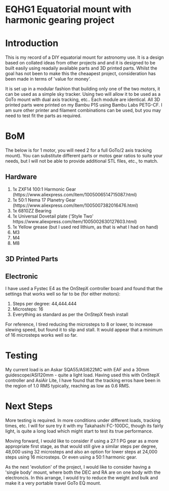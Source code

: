 # EQHG1 Equatorial mount with harmonic gearing project
<h1>Introduction</h1>

<p>This is my record of a DIY equatorial mount for astronomy use. It is a design based on collated ideas from other projects and and it is designed to be built easily using readaily available parts and 3D printed parts. Whilst the goal has not been to make this the cheaapest project, consideration has been made in terms of 'value for money'.</p>

<p>It is set up in a modular fashion that building only one of the two motors, it can be used as a simple sky tracker. Using two will allow it to be used as a GoTo mount with dual axis tracking, etc.. Each module are identical. All 3D printed parts were printed on my Bambu P1S using Bambu Labs PETG-CF. I am sure other printer and filament combinations can be used, but you may need to test fit the parts as required. </p>

<h1>BoM</h1>
<p>The below is for 1 motor, you will need 2 for a full GoTo/2 axis tracking mount). You can substitute different parts or motos gear ratios to suite your needs, but I will not be able to provide additional STL files, etc., to match.</p>
<h2>Hardware</h2>
<ol>
<li>1x ZXF14 100:1 Harmonic Gear (https://www.aliexpress.com/item/1005006514715087.html)</li>
<li>1x 50:1 Nema 17 Planetry Gear (https://www.aliexpress.com/item/1005007382016476.html)</li>
<li>1x 6810ZZ Bearing</li>
<li>1x Universal Dovetail plate ('Style Two' https://www.aliexpress.com/item/1005002630127603.html)</li>
<li>1x Yellow grease (but I used red lithium, as that is what I had on hand)</li>
<li>M3</li>
<li>M4</li>
<li>M8</li>
</ol>

<h2>3D Printed Parts</h2> 

<h2>Electronic</h2>
<p>I have used a Fystec E4 as the OnStepX controller board and found that the settings that works well so far to be (for either motors):</p>
<ol>
<li>Steps per degree: 44,444.444</li>
<li>Microsteps: 16</li>
<li>Everything as standard as per the OnStepX fresh install</li>
</ol>

<p>For reference, I tired reducing the microsteps to 8 or lower, to increase slewing speed, but found it to slip and stall. It would appear that a minimum of 16 microsteps works well so far.</p>

<h1>Testing</h1>
<p>My current load is an Askar SQA55/ASI622MC with EAF and a 30mm guidescope/ASI120mm - quite a light load. Having used this with OnStepX controller and AsiAir Lite, I have found that the tracking erros have been in the region of 1.0 RMS typically, reaching as low as 0.6 RMS.</p>

<h1>Next Steps</h1>
<p>More testing is required. In more conditions under different loads, tracking times, etc. I will for sure try it with my Takahashi FC-100DC, though its fairly light, is quite a long load which might start to test its true performance.</p>
<p>Moving forward, I would like to consider if using a 27:1 PG gear as a more appropriate first stage, as that would still give a similar steps per degree, 48,000 using 32 microsteps and also an option for lower steps at 24,000 steps using 16 microsteps. Or even using a 50:1 harmonic gear.</p>

<p>As the next 'evolution' of the project, I would like to consider having a 'single body' mount, where both the DEC and RA are on one body with the electroncis. In this arrange, I would try to reduce the weight and bulk and make it a very portable travel GoTo EQ mount.</p>
